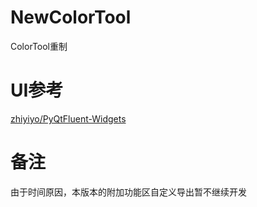 # NewColorTool
ColorTool重制
# UI参考
[zhiyiyo/PyQtFluent-Widgets](https://github.com/zhiyiYo/PyQt-Fluent-Widgets)
# 备注
由于时间原因，本版本的附加功能区自定义导出暂不继续开发
